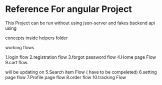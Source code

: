# Reference For angular Project 

This Project can be run without using json-server  and fakes backend api using

concepts inside helpers folder


working flows

1.login flow
2.registration flow
3.forgot password flow
4.Home page Flow
9.cart flow.


will be updating on
5.Search item Flow  ( have to be compeleted)
6.setting page flow
7.Profile page flow
8.order flow
10.tracking Flow

